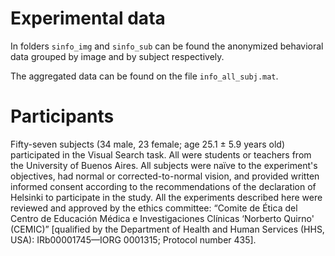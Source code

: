 # Experimental data

In folders `sinfo_img` and `sinfo_sub` can be found the anonymized behavioral data grouped by image and by subject respectively. 

The aggregated data can be found on the file `info_all_subj.mat`.

# Participants

Fifty-seven subjects (34 male, 23 female; age 25.1 ± 5.9 years old) participated in the Visual Search task. All were students or teachers from the University of Buenos Aires. All subjects were naïve to the experiment's objectives, had normal or corrected-to-normal vision, and provided written informed consent according to the recommendations of the declaration of Helsinki to participate in the study. All the experiments described here were reviewed and approved by the ethics committee: “Comite de Ética del Centro de Educación Médica e Investigaciones Clínicas ‘Norberto Quirno' (CEMIC)” [qualified by the Department of Health and Human Services (HHS, USA): IRb00001745—IORG 0001315; Protocol number 435].
